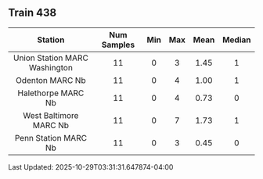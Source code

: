 ## Train 438

| Station | Num Samples | Min | Max | Mean | Median |
| :-----: | :---------: | :-: | :-: | :--: | :----: |
| Union Station MARC Washington | 11 | 0 | 3 | 1.45 | 1 |
| Odenton MARC Nb | 11 | 0 | 4 | 1.00 | 1 |
| Halethorpe MARC Nb | 11 | 0 | 4 | 0.73 | 0 |
| West Baltimore MARC Nb | 11 | 0 | 7 | 1.73 | 1 |
| Penn Station MARC Nb | 11 | 0 | 3 | 0.45 | 0 |


Last Updated: 2025-10-29T03:31:31.647874-04:00